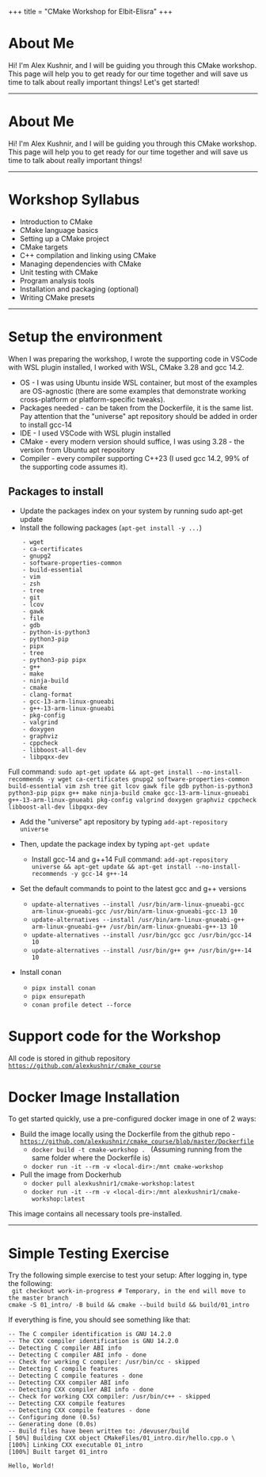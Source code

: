 +++
title = "CMake Workshop for Elbit-Elisra"
+++
  
# About Me

Hi! I'm Alex Kushnir, and I will be guiding you through this CMake workshop. This page will help you to get ready for our time together and will save us time to talk about really important things!
Let's get started!

---

# About Me

Hi! I'm Alex Kushnir, and I will be guiding you through this CMake workshop. This page will help you to get ready for our time together and will save us time to talk about really important things!

---

# Workshop Syllabus

- Introduction to CMake
- CMake language basics 
- Setting up a CMake project
- CMake targets
- C++ compilation and linking using CMake 
- Managing dependencies with CMake 
- Unit testing with CMake 
- Program analysis tools
- Installation and packaging (optional)
- Writing CMake presets

---

# Setup the environment

When I was preparing the workshop, I wrote the supporting code in VSCode with WSL plugin installed, I worked with WSL, CMake 3.28 and gcc 14.2. 
- OS - I was using Ubuntu inside WSL container, but most of the examples are OS-agnostic (there are some examples that demonstrate working cross-platform or platform-specific tweaks).
- Packages needed - can be taken from the Dockerfile, it is the same list. Pay attention that the "universe" apt repository should be added in order to install gcc-14
- IDE - I used VSCode with WSL plugin installed 
- CMake - every modern version should suffice, I was using 3.28 - the version from Ubuntu apt repository
- Compiler - every compiler supporting C++23 (I used gcc 14.2, 99% of the supporting code assumes it).

## Packages to install 

- Update the packages index on your system by running sudo apt-get update
- Install the following packages (`apt-get install -y ...`)
```
	- wget 
	- ca-certificates 
	- gnupg2 
	- software-properties-common 
	- build-essential 
	- vim 
	- zsh 
	- tree 
	- git 
	- lcov 
	- gawk 
	- file 
	- gdb 
	- python-is-python3 
	- python3-pip
	- pipx
	- tree
	- python3-pip pipx
	- g++ 
	- make 
	- ninja-build 
	- cmake
	- clang-format
	- gcc-13-arm-linux-gnueabi 
	- g++-13-arm-linux-gnueabi 
	- pkg-config 
	- valgrind 
	- doxygen 
	- graphviz 
	- cppcheck 
	- libboost-all-dev 
	- libpqxx-dev
```

Full command:
 `sudo apt-get update && apt-get install --no-install-recommends -y wget ca-certificates gnupg2 software-properties-common build-essential vim zsh tree git lcov gawk file gdb python-is-python3 python3-pip pipx g++ make ninja-build cmake gcc-13-arm-linux-gnueabi g++-13-arm-linux-gnueabi pkg-config valgrind doxygen graphviz cppcheck libboost-all-dev libpqxx-dev`
	
- Add the "universe" apt repository by typing `add-apt-repository universe`
- Then, update the package index by typing `apt-get update`
	- Install gcc-14 and g++14
Full command: `add-apt-repository universe && apt-get update && apt-get install --no-install-recommends -y gcc-14 g++-14`

- Set the default commands to point to the latest gcc and g++ versions 
	- `update-alternatives --install /usr/bin/arm-linux-gnueabi-gcc arm-linux-gnueabi-gcc /usr/bin/arm-linux-gnueabi-gcc-13 10`
	- `update-alternatives --install /usr/bin/arm-linux-gnueabi-g++ arm-linux-gnueabi-g++ /usr/bin/arm-linux-gnueabi-g++-13 10`
	- `update-alternatives --install /usr/bin/gcc gcc /usr/bin/gcc-14 10`
	- `update-alternatives --install /usr/bin/g++ g++ /usr/bin/g++-14 10`

- Install conan 
	- `pipx install conan `
	- `pipx ensurepath`
	- `conan profile detect --force`

# Support code for the Workshop

All code is stored in github repository [`https://github.com/alexkushnir/cmake_course`](https://github.com/alexkushnir/cmake_course)

# Docker Image Installation

To get started quickly, use a pre-configured docker image in one of 2 ways:

- Build the image locally using the Dockerfile from the github repo - [`https://github.com/alexkushnir/cmake_course/blob/master/Dockerfile`](https://github.com/alexkushnir/cmake_course/blob/master/Dockerfile)
	- `docker build -t cmake-workshop . ` (Assuming running from the same folder where the Dockerfile is)
	- `docker run -it --rm -v <local-dir>:/mnt cmake-workshop`
- Pull the image from Dockerhub
	- `docker pull alexkushnir1/cmake-workshop:latest`
	- `docker run -it --rm -v <local-dir>:/mnt alexkushnir1/cmake-workshop:latest`

This image contains all necessary tools pre-installed.

---

# Simple Testing Exercise

Try the following simple exercise to test your setup:
After logging in, type the following:\
` git checkout work-in-progress # Temporary, in the end will move to the master branch` \
`cmake -S 01_intro/ -B build && cmake --build build && build/01_intro`

If everything is fine, you should see something like that: 
```
-- The C compiler identification is GNU 14.2.0 
-- The CXX compiler identification is GNU 14.2.0 
-- Detecting C compiler ABI info 
-- Detecting C compiler ABI info - done
-- Check for working C compiler: /usr/bin/cc - skipped 
-- Detecting C compile features 
-- Detecting C compile features - done 
-- Detecting CXX compiler ABI info 
-- Detecting CXX compiler ABI info - done 
-- Check for working CXX compiler: /usr/bin/c++ - skipped 
-- Detecting CXX compile features 
-- Detecting CXX compile features - done 
-- Configuring done (0.5s) 
-- Generating done (0.0s) 
-- Build files have been written to: /devuser/build 
[ 50%] Building CXX object CMakeFiles/01_intro.dir/hello.cpp.o \
[100%] Linking CXX executable 01_intro 
[100%] Built target 01_intro 
 ```
`Hello, World! `

